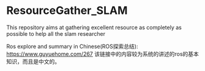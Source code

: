 # ResourceGather_SLAM
This repository aims at gathering excellent resource as completely as possible to help all the slam researcher 

Ros explore and summary in Chinese(ROS探索总结): https://www.guyuehome.com/267
该链接中的内容较为系统的讲述的ros的基本知识，而且是中文的。

